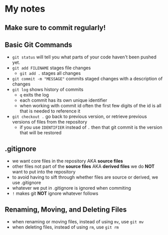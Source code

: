 # My notes
## Make sure to commit regularly!
## Basic Git Commands
* ```git status``` will tell you what parts of your code haven't been pushed yet.
* ```git add FILENAME``` stages file changes
  * ```git add .``` stages all changes
* ```git commit -m "MESSAGE"``` commits staged changes with a description of changes
* ```git log``` shows history of commits
  * ```q``` exits the log
  * each commit has its own unique identifier
  * when working with commit id often the first few digits of the id is all that is needed to reference it
* ```git checkout .``` go back to previous version, or retrieve previous versions of files from the repository
  * if you use ```IDENTIFIER``` instead of ```.``` then that git commit is the version that will be restored
## .gitignore
* we want core files in the repository AKA **source files**
* other files not part of the **source files** AKA **derived files** we do __NOT__ want to put into the repository
* to avoid having to sift through whether files are source or derived, we use .gitignore
* whatever we put in .gitignore is ignored when commiting
* ```!``` makes git __NOT__ ignore whatever follows
## Renaming, Moving, and Deleting Files
* when renaming or moving files, instead of using ```mv```, use ```git mv```
* when deleting files, instead of using ```rm```, use ```git rm```